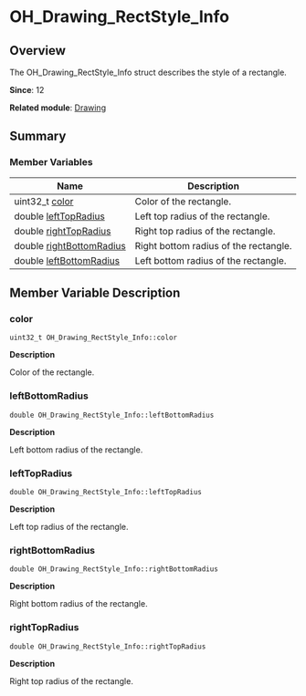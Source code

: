 # OH_Drawing_RectStyle_Info


## Overview

The OH_Drawing_RectStyle_Info struct describes the style of a rectangle.

**Since**: 12

**Related module**: [Drawing](_drawing.md)


## Summary


### Member Variables

| Name| Description| 
| -------- | -------- |
| uint32_t [color](#color) | Color of the rectangle. | 
| double [leftTopRadius](#lefttopradius) | Left top radius of the rectangle. | 
| double [rightTopRadius](#righttopradius) | Right top radius of the rectangle. | 
| double [rightBottomRadius](#rightbottomradius) | Right bottom radius of the rectangle. | 
| double [leftBottomRadius](#leftbottomradius) | Left bottom radius of the rectangle. | 


## Member Variable Description


### color

```
uint32_t OH_Drawing_RectStyle_Info::color
```
**Description**

Color of the rectangle.


### leftBottomRadius

```
double OH_Drawing_RectStyle_Info::leftBottomRadius
```
**Description**

Left bottom radius of the rectangle.


### leftTopRadius

```
double OH_Drawing_RectStyle_Info::leftTopRadius
```
**Description**

Left top radius of the rectangle.


### rightBottomRadius

```
double OH_Drawing_RectStyle_Info::rightBottomRadius
```
**Description**

Right bottom radius of the rectangle.


### rightTopRadius

```
double OH_Drawing_RectStyle_Info::rightTopRadius
```
**Description**

Right top radius of the rectangle.
